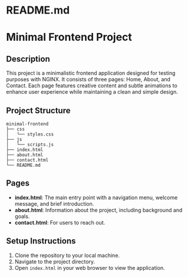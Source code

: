 # README.md

# Minimal Frontend Project

## Description
This project is a minimalistic frontend application designed for testing purposes with NGINX. It consists of three pages: Home, About, and Contact. Each page features creative content and subtle animations to enhance user experience while maintaining a clean and simple design.

## Project Structure
```
minimal-frontend
├── css
│   └── styles.css
├── js
│   └── scripts.js
├── index.html
├── about.html
├── contact.html
└── README.md
```

## Pages
- **index.html**: The main entry point with a navigation menu, welcome message, and brief introduction.
- **about.html**: Information about the project, including background and goals.
- **contact.html**: For users to reach out.

## Setup Instructions
1. Clone the repository to your local machine.
2. Navigate to the project directory.
3. Open `index.html` in your web browser to view the application.